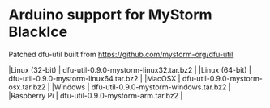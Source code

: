# Arduino support for MyStorm BlackIce

Patched dfu-util built from https://github.com/mystorm-org/dfu-util

|Linux (32-bit) | dfu-util-0.9.0-mystorm-linux32.tar.bz2 |
|Linux (64-bit) | dfu-util-0.9.0-mystorm-linux64.tar.bz2 |
|MacOSX | dfu-util-0.9.0-mystorm-osx.tar.bz2 |
|Windows  | dfu-util-0.9.0-mystorm-windows.tar.bz2 |
|Raspberry Pi | dfu-util-0.9.0-mystorm-arm.tar.bz2 |


